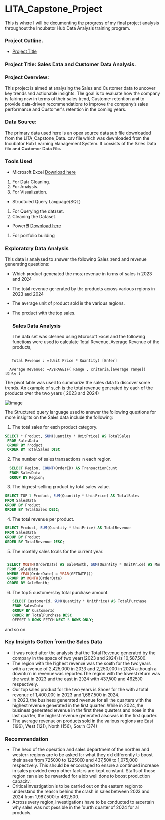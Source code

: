 # LITA_Capstone_Project
This is where I will be documenting the progress of my final project analysis throughout the Incubator Hub Data Analysis training program.

### Project Outline.
- [Project Title](#project-title)


### Project Title: Sales Data and Customer Data Analysis.

### Project Overview:

This project is aimed at analysing the Sales and Customer data to uncover key trends and actionable insights. The goal is to evaluate how the company is fairing now in terms of their sales trend, Customer retention and to provide data-driven recommendations to improve the company’s sales performance and Customer's retention in the coming years.

### Data Source: 
The primary data used here is an open source data sub file downloaded from the LITA_Capstone_Data. csv file which was downloaded from the Incubator Hub Learning Management System. It consists of the Sales Data file and Customer Data File.

### Tools Used
- Microsoft Excel [Download here](https://www.microsoft.com)
 1. For Data Cleaning.
 2. For Analysis.
 3. For Visualization.

- Structured Query Language(SQL)
 1. For Querying the dataset.
 2. Cleaning the Dataset.

- PowerBI [Download here](https://www.microsoft.com)
 1. For portfolio building.


### Exploratory Data Analysis

This data is analysed to answer the following Sales trend and revenue generating questions:

- Which product generated the most revenue in terms of sales in 2023 and 2024
- The total revenue generated by the products across various regions in 2023 and 2024
- The average unit of product sold in the various regions.
- The product with the top sales.

  ### Sales Data Analysis

  The data set was cleaned using Microsoft Excel and the following functions were used to calculate Total Revenue, Average Revenue of the products,
  
```Excel

   Total Revenue : =(Unit Price * Quantity) [Enter]
  
  Average Revenue: =AVERAGEIF( Range , criteria,[average range]) [Enter]
```


The pivot table was used to summarize the sales data to discover some trends. An example of such is the total revenue generated by each of the products over the two years ( 2023 and 2024)

  
![image](https://github.com/user-attachments/assets/b43abc2b-8dbe-471c-b666-93113f614074)


The Structured query language used to answer the following questions for more insights on the Sales data include the following:

1.  The total sales for each product category.
  ```sql
  SELECT * Product, SUM(Quantity * UnitPrice) AS TotalSales
   FROM SalesData
   GROUP BY Product
   ORDER BY TotalSales DESC  
```

2.  The number of sales transactions in each region.
```sql
  SELECT Region, COUNT(OrderID) AS TransactionCount
  FROM SalesData
  GROUP BY Region;
```

3. The highest-selling product by total sales value.
  ```sql
  SELECT TOP 1 Product, SUM(Quantity * UnitPrice) AS TotalSales
  FROM SalesData
  GROUP BY Product
  ORDER BY TotalSales DESC;
  ```

 4. The total revenue per product.
  ```sql
  SELECT Product, SUM(Quantity * UnitPrice) AS TotalRevenue
  FROM SalesData
  GROUP BY Product
  ORDER BY TotalRevenue DESC;
  ```
  5. The monthly sales totals for the current year.
```sql

 SELECT MONTH(OrderDate) AS SaleMonth, SUM(Quantity * UnitPrice) AS MonthlySales
 FROM SalesData
 WHERE YEAR(OrderDate) = YEAR(GETDATE()) 
 GROUP BY MONTH(OrderDate)
 ORDER BY SaleMonth;
```

6. The top 5 customers by total purchase amount.
   ```sql
   SELECT CustomerId, SUM(Quantity * UnitPrice) AS TotalPurchase
   FROM SalesData
   GROUP BY CustomerId
   ORDER BY TotalPurchase DESC
   OFFSET 0 ROWS FETCH NEXT 5 ROWS ONLY;
   ```
and so on.
  
### Key Insights Gotten from the Sales Data

- It was noted after the analysis that the Total Revenue generated by the company in the space of two years(2023 and 2024) is 10,587,500.
- The region with the highest revenue was the south for the two years with a revenue of 2,425,000 in 2023 and 2,250,000 in 2024 although a downturn in revenue was reported.The region with the lowest return was the west in 2023 and the east in 2024 with 437,500 and 462500 respectively.
- Our top sales product for the two years is Shoes for the with a total revenue of 1,400,000 in 2023 and 1,687,500 in 2024.
- In 2023, the business generated revenue for all the quarters with the highest revenue generated in the first quarter. While in 2024, the business generated revenue in the first three quarters and none in the last quarter, the highest revenue generated also was in the first quarter.
-  The average revenue on products sold in the various regions are East (196), West (121), North (156), South (374) 

### Recommendation 
- The head of the operation and sales department of the northen and western regions are to be asked for what they did differently to boost their sales from 725000 to 1225000 and 437,500 to 1,075,000 respectively. This should be encouraged to ensure a continued increase in sales provided every other factors are kept constant. Staffs of those region can also be rewarded for a job well done to boost production capacity.
- Critical investigation is to be carried out on the eastern region to understand the reason behind the crash in sales between 2023 and 2024 from 1,987,500 to 462,500.
- Across every region, investigations have to be conducted to ascertain why sales was not possible in the fourth quarter of 2024 for all products.


  


